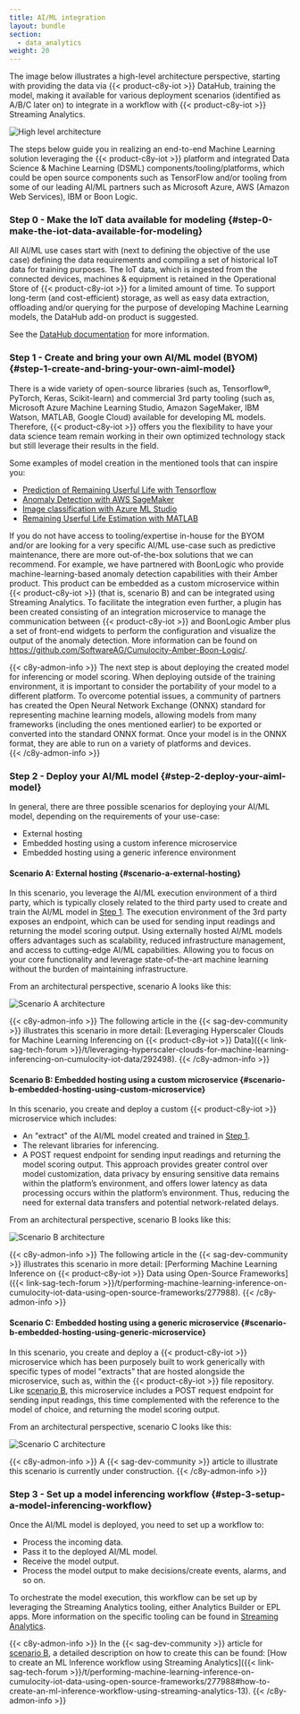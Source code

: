 ```yaml
---
title: AI/ML integration
layout: bundle
section:
  - data_analytics
weight: 20
---
```


The image below illustrates a high-level architecture perspective, starting with providing the data via {{< product-c8y-iot >}} DataHub, training the model, making it available for various deployment scenarios (identified as A/B/C later on) to integrate in a workflow with {{< product-c8y-iot >}} Streaming Analytics.

![High level architecture](/images/machine-learning-guide/high-level-architecture.png)

The steps below guide you in realizing an end-to-end Machine Learning solution leveraging the {{< product-c8y-iot >}} platform and integrated Data Science & Machine Learning (DSML) components/tooling/platforms, which could be open source components such as TensorFlow and/or tooling from some of our leading AI/ML partners such as Microsoft Azure, AWS (Amazon Web Services), IBM or Boon Logic.


### Step 0 - Make the IoT data available for modeling {#step-0-make-the-iot-data-available-for-modeling}

All AI/ML use cases start with (next to defining the objective of the use case) defining the data requirements and compiling a set of historical IoT data for training purposes. The IoT data, which is ingested from the connected devices, machines & equipment is retained in the Operational Store of {{< product-c8y-iot >}} for a limited amount of time. To support long-term (and cost-efficient) storage, as well as easy data extraction, offloading and/or querying for the purpose of developing Machine Learning models, the DataHub add-on product is suggested.

See the [DataHub documentation](/datahub/) for more information.


### Step 1 - Create and bring your own AI/ML model (BYOM) {#step-1-create-and-bring-your-own-aiml-model}

There is a wide variety of open-source libraries (such as, Tensorflow®, PyTorch, Keras, Scikit-learn) and commercial 3rd party tooling (such as, Microsoft Azure Machine Learning Studio, Amazon SageMaker, IBM Watson, MATLAB, Google Cloud) available for developing ML models. Therefore, {{< product-c8y-iot >}} offers you the flexibility to have your data science team remain working in their own optimized technology stack but still leverage their results in the field.

Some examples of model creation in the mentioned tools that can inspire you:

* [Prediction of Remaining Userful Life with Tensorflow](https://medium.com/@polanitzer/prediction-of-remaining-useful-life-of-an-engine-based-on-sensors-building-a-random-forest-in-ffad82c8a1c6)
* [Anomaly Detection with AWS SageMaker](https://catalog.us-east-1.prod.workshops.aws/workshops/c5661636-bfc3-4771-be38-a4072661bfda/en-US/anomaly-detection-forecasting/sagemaker/sagemaker-anomalies)
* [Image classification with Azure ML Studio](https://learn.microsoft.com/en-us/azure/machine-learning/tutorial-train-deploy-image-classification-model-vscode?view=azureml-api-2)
* [Remaining Userful Life Estimation with MATLAB](https://www.mathworks.com/help/predmaint/ug/remaining-useful-life-estimation-using-convolutional-neural-network.html)

If you do not have access to tooling/expertise in-house for the BYOM and/or are looking for a very specific AI/ML use-case such as predictive maintenance, there are more out-of-the-box solutions that we can recommend. For example, we have partnered with BoonLogic who provide machine-learning-based anomaly detection capabilities with their Amber product. This product can be embedded as a custom microservice within {{< product-c8y-iot >}} (that is, scenario B) and can be integrated using Streaming Analytics. To facilitate the integration even further, a plugin has been created consisting of an integration microservice to manage the communication between {{< product-c8y-iot >}} and BoonLogic Amber plus a set of front-end widgets to perform the configuration and visualize the output of the anomaly detection. More information can be found on https://github.com/SoftwareAG/Cumulocity-Amber-Boon-Logic/.

{{< c8y-admon-info >}}
The next step is about deploying the created model for inferencing or model scoring. When deploying outside of the training environment, it is important to consider the portability of your model to a different platform. To overcome potential issues, a community of partners has created the Open Neural Network Exchange (ONNX) standard for representing machine learning models, allowing models from many frameworks (including the ones mentioned earlier) to be exported or converted into the standard ONNX format. Once your model is in the ONNX format, they are able to run on a variety of platforms and devices.    
{{< /c8y-admon-info >}}

### Step 2 - Deploy your AI/ML model {#step-2-deploy-your-aiml-model}

In general, there are three possible scenarios for deploying your AI/ML model, depending on the requirements of your use-case:

* External hosting
* Embedded hosting using a custom inference microservice
* Embedded hosting using a generic inference environment

#### Scenario A: External hosting {#scenario-a-external-hosting}

In this scenario, you leverage the AI/ML execution environment of a third party, which is typically closely related to the third party used to create and train the AI/ML model in [Step 1](#step-1-create-and-bring-your-own-aiml-model). The execution environment of the 3rd party exposes an endpoint, which can be used for sending input readings and returning the model scoring output. Using externally hosted AI/ML models offers advantages such as scalability, reduced infrastructure management, and access to cutting-edge AI/ML capabilities. Allowing you to focus on your core functionality and leverage state-of-the-art machine learning without the burden of maintaining infrastructure.

From an architectural perspective, scenario A looks like this:

![Scenario A architecture](/images/machine-learning-guide/scenario-a-architecture.png)

{{< c8y-admon-info >}}
The following article in the {{< sag-dev-community >}} illustrates this scenario in more detail: [Leveraging Hyperscaler Clouds for Machine Learning Inferencing on {{< product-c8y-iot >}} Data]({{< link-sag-tech-forum >}}/t/leveraging-hyperscaler-clouds-for-machine-learning-inferencing-on-cumulocity-iot-data/292498).
{{< /c8y-admon-info >}}


#### Scenario B: Embedded hosting using a custom microservice {#scenario-b-embedded-hosting-using-custom-microservice}

In this scenario, you create and deploy a custom {{< product-c8y-iot >}} microservice which includes:

*	An "extract" of the AI/ML model created and trained in [Step 1](#step-1-create-and-bring-your-own-aiml-model).
*	The relevant libraries for inferencing.
*	A POST request endpoint for sending input readings and returning the model scoring output. This approach provides greater control over model customization, data privacy by ensuring sensitive data remains within the platform’s environment, and offers lower latency as data processing occurs within the platform’s environment. Thus, reducing the need for external data transfers and potential network-related delays.

From an architectural perspective, scenario B looks like this:

![Scenario B architecture](/images/machine-learning-guide/scenario-b-architecture.png)

{{< c8y-admon-info >}}
The following article in the {{< sag-dev-community >}} illustrates this scenario in more detail: [Performing Machine Learning Inference on {{< product-c8y-iot >}} Data using Open-Source Frameworks]({{< link-sag-tech-forum >}}/t/performing-machine-learning-inference-on-cumulocity-iot-data-using-open-source-frameworks/277988).
{{< /c8y-admon-info >}}


#### Scenario C: Embedded hosting using a generic microservice {#scenario-b-embedded-hosting-using-generic-microservice}

In this scenario, you create and deploy a {{< product-c8y-iot >}} microservice which has been purposely built to work generically with specific types of model "extracts" that are hosted alongside the microservice, such as, within the {{< product-c8y-iot >}} file repository. Like [scenario B](#scenario-b-embedded-hosting-using-custom-microservice), this microservice includes a POST request endpoint for sending input readings, this time complemented with the reference to the model of choice, and returning the model scoring output.

From an architectural perspective, scenario C looks like this:

![Scenario C architecture](/images/machine-learning-guide/scenario-c-architecture.png)

{{< c8y-admon-info >}}
A {{< sag-dev-community >}} article to illustrate this scenario is currently under construction.
{{< /c8y-admon-info >}}


### Step 3 - Set up a model inferencing workflow {#step-3-setup-a-model-inferencing-workflow}

Once the AI/ML model is deployed, you need to set up a workflow to:

* Process the incoming data.
* Pass it to the deployed AI/ML model.
* Receive the model output.
* Process the model output to make decisions/create events, alarms, and so on.

To orchestrate the model execution, this workflow can be set up by leveraging the Streaming Analytics tooling, either Analytics Builder or EPL apps. More information on the specific tooling can be found in [Streaming Analytics](/streaming-analytics/introduction-analytics/).

{{< c8y-admon-info >}}
In the {{< sag-dev-community >}} article for [scenario B](#scenario-b-embedded-hosting-using-custom-microservice), a detailed description on how to create this can be found: [How to create an ML Inference workflow using Streaming Analytics]({{< link-sag-tech-forum >}}/t/performing-machine-learning-inference-on-cumulocity-iot-data-using-open-source-frameworks/277988#how-to-create-an-ml-inference-workflow-using-streaming-analytics-13).
{{< /c8y-admon-info >}}
